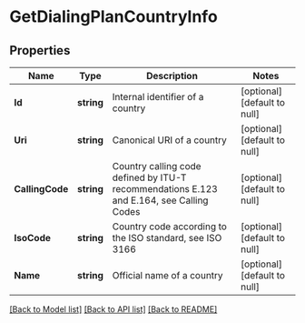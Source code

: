 # GetDialingPlanCountryInfo

## Properties
Name | Type | Description | Notes
------------ | ------------- | ------------- | -------------
**Id** | **string** | Internal identifier of a country | [optional] [default to null]
**Uri** | **string** | Canonical URI of a country | [optional] [default to null]
**CallingCode** | **string** | Country calling code defined by ITU-T recommendations E.123 and E.164, see Calling Codes | [optional] [default to null]
**IsoCode** | **string** | Country code according to the ISO standard, see ISO 3166 | [optional] [default to null]
**Name** | **string** | Official name of a country | [optional] [default to null]

[[Back to Model list]](../README.md#documentation-for-models) [[Back to API list]](../README.md#documentation-for-api-endpoints) [[Back to README]](../README.md)


